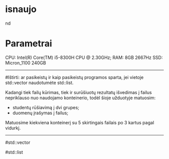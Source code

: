 # isnaujo
nd
# Parametrai
CPU: Intel(R) Core(TM) i5-8300H CPU @ 2.30GHz;
RAM: 8GB 2667Hz
SSD: Micron_1100 240GB
****

#Ištirti: ar pasikeistų ir kaip pasikeistų programos sparta, jei vietoje std::vector<Studentai> naudotumėte std::list<Studentai>.

Kadangi tiek failų kūrimas, tiek ir surūšiuotų rezultatų išvedimas į failus nepriklauso nuo naudojamo konteinerio, todėl šioje užduotyje matuosim:

* studentų rūšiavimą į dvi grupes;
* duomenų įrašymas į failus;

Matuosime kiekviena konteinerį su 5 skirtingais failais po 3 kartus pagal vidurkį.
****

#std::vector

#std::list


